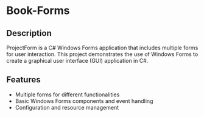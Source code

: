 # Book-Forms

## Description
ProjectForm is a C# Windows Forms application that includes multiple forms for user interaction. This project demonstrates the use of Windows Forms to create a graphical user interface (GUI) application in C#.

## Features
- Multiple forms for different functionalities
- Basic Windows Forms components and event handling
- Configuration and resource management
